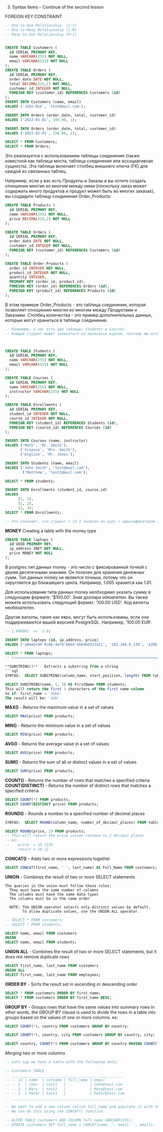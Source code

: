 3. Syntax items - Continue of the second lesson


FOREIGN KEY CONSTRAINT
<!-- ---------------------- -->
```sql
-- One-to-One Relationship  (1:1)
-- One-to-Many Relationship (1:M)
-- Many-to-One Relationship (M:1)


CREATE TABLE Customers (
  id SERIAL PRIMARY KEY,
  name VARCHAR(255) NOT NULL,
  email VARCHAR(255) NOT NULL
);
CREATE TABLE Orders (
  id SERIAL PRIMARY KEY,
  order_date DATE NOT NULL,
  total DECIMAL(10,2) NOT NULL,
  customer_id INTEGER NOT NULL,
  FOREIGN KEY (customer_id) REFERENCES Customers (id)
);
INSERT INTO Customers (name, email)
VALUES ('John Doe', 'test@mail.com');

INSERT INTO Orders (order_date, total, customer_id)
VALUES ('2022-01-01', 100.00, 1);

INSERT INTO Orders (order_date, total, customer_id)
VALUES ('2022-02-01', 150.00, 1);

SELECT * FROM Customers;
SELECT * FROM Orders;
```

<!-- [==============================================================================] -->
<!-- MANY TO MANY RELATIONSHIP -->
Это реализуется с использованием таблицы соединения (также известной как таблица моста, таблица соединения или ассоциативная сущность). Эта таблица включает столбец внешнего ключа (FK) для каждой из связанных таблиц.

Например, если у вас есть Продукты и Заказы и вы хотите создать отношение многие ко многим между ними (поскольку заказ может содержать много продуктов и продукт может быть во многих заказах), вы создадите таблицу соединения Order_Products:


```sql
CREATE TABLE Products (
  id SERIAL PRIMARY KEY,
  name VARCHAR(255) NOT NULL,
  price DECIMAL(10,2) NOT NULL
);

CREATE TABLE Orders (
  id SERIAL PRIMARY KEY,
  order_date DATE NOT NULL,
  customer_id INTEGER NOT NULL,
  FOREIGN KEY (customer_id) REFERENCES Customers (id)
);

CREATE TABLE Order_Products (
  order_id INTEGER NOT NULL,
  product_id INTEGER NOT NULL,
  quantity INTEGER,
  PRIMARY KEY (order_id, product_id),
  FOREIGN KEY (order_id) REFERENCES Orders (id),
  FOREIGN KEY (product_id) REFERENCES Products (id)
);
```
В этом примере Order_Products - это таблица соединения, которая позволяет отношению многие ко многим между Продуктами и Заказами. Столбец количества - это пример дополнительных данных, которые могут храниться в таблице соединения.

<!-- [==============================================================================] -->


```sql
-- Например, у нас есть две таблицы: Students и Courses.
-- Каждый студент может записаться на несколько курсов, поэтому мы хотим создать отношение между двумя таблицами, используя ограничение FOREIGN KEY.



CREATE TABLE Students (
  id SERIAL PRIMARY KEY,
  name VARCHAR(255) NOT NULL,
  email VARCHAR(255) NOT NULL
);

CREATE TABLE Courses (
  id SERIAL PRIMARY KEY,
  name VARCHAR(255) NOT NULL,
  instructor VARCHAR(255) NOT NULL
);

CREATE TABLE Enrollments (
  id SERIAL PRIMARY KEY,
  student_id INTEGER NOT NULL,
  course_id INTEGER NOT NULL,
  FOREIGN KEY (student_id) REFERENCES Students (id),
  FOREIGN KEY (course_id) REFERENCES Courses (id)
);

INSERT INTO Courses (name, instructor) 
VALUES ('Math', 'Mr. Smith'),
       ('Science', 'Mrs. Smith'),
       ('English', 'Mr. Jones');

INSERT INTO Students (name, email)
VALUES ('John Smith', 'test@mail.com'),
        ('Matthew', 'test2@mail.com');

SELECT * FROM students;

INSERT INTO Enrollments (student_id, course_id)
VALUES 
      (1, 1),
      (1, 2),
      (1, 3);
SELECT * FROM Enrollments;

-- Это означает, что студент с id 1 записан на курс с идентификатором 1
```

<!-- [==============================================================================] -->
**MONEY**
Creating a table with the money type
```sql
CREATE TABLE laptops (
  id UUID PRIMARY KEY,
  ip_address INET NOT NULL,
  price MONEY NOT NULL
);
```
В postgres тип данных money - это число с фиксированной точкой с двумя десятичными знаками. Он полезен для хранения денежных сумм. Тип данных money не является точным, потому что он округляется до ближайшего цента. Например, 1.005 хранится как 1.01.

Для использования типа данных money необходимо указать сумму в следующем формате: '$100.00'. Знак доллара обязателен. Вы также можете использовать следующий формат: '100.00 USD'. Код валюты необязателен.

Другие валюты, такие как евро, могут быть использованы, если они поддерживаются вашей версией PostgreSQL. Например, '100.00 EUR'.

```sql
-- 1.000001  =>  1.01

INSERT INTO laptops (id, ip_address, price)
VALUES ('a0eebc99-9c0b-4ef8-bb6d-6bb9bd312a11', '192.168.0.138', '$200');

SELECT * FROM laptops;
-- [==============================================================================] 

**SUBSTRING()** - Extracts a substring from a string
```sql
SYNTAX:  SELECT SUBSTRING(column_name, start_position, length) FROM table_name;

SELECT SUBSTRING(name, 1, 3) AS FirstName FROM students;
This will return the first 3 characters of the first name column
So if: first_name = 'John'
The result will be: 'Joh'
```
<!-- -------------------------------------------------------------------------------- -->
**MAX()** - Returns the maximum value in a set of values
```sql
SELECT MAX(price) FROM products;
```
<!-- -------------------------------------------------------------------------------- -->
**MIN()** - Returns the minimum value in a set of values
```sql
SELECT MIN(price) FROM products;
```
<!-- -------------------------------------------------------------------------------- -->
**AVG()** - Returns the average value in a set of values
```sql
SELECT AVG(price) FROM products;
```
<!-- -------------------------------------------------------------------------------- -->
**SUM()** - Returns the sum of all or distinct values in a set of values
```sql
SELECT SUM(price) FROM products;
```
<!-- -------------------------------------------------------------------------------- -->
**COUNT()** - Returns the number of rows that matches a specified criteria
**COUNT(DISTINCT)** - Returns the number of distinct rows that matches a specified criteria
```sql
SELECT COUNT(*) FROM products;
SELECT COUNT(DISTINCT price) FROM products;
```
<!-- -------------------------------------------------------------------------------- -->
**ROUND()** - Rounds a number to a specified number of decimal places
```sql
SYNTAX:  SELECT ROUND(column_name, number_of_decimal_places) FROM table_name;

SELECT ROUND(price, 2) FROM products;
-- This will return the price column rounded to 2 decimal places
-- ex:
--    price  = 10.1234
--    result = 10.12
```
<!-- -------------------------------------------------------------------------------- -->
**CONCAT()** - Adds two or more expressions together
```sql
SELECT CONCAT(first_name, ' ', last_name) AS Full_Name FROM customers;
```
<!-- -------------------------------------------------------------------------------- -->
**UNION**  - Combines the result of two or more SELECT statements

    The queries in the union must follow these rules:
      They must have the same number of columns
      The columns must have the same data types
      The columns must be in the same order
      
      NOTE: The UNION operator selects only distinct values by default. 
            To allow duplicate values, use the UNION ALL operator.
```sql
-- SELECT * FROM customers;
-- SELECT * FROM students;

SELECT name, email FROM customers
UNION
SELECT name, email FROM students;
```
<!-- -------------------------------------------------------------------------------- -->
**UNION ALL** - Combines the result of two or more SELECT statements, 
                but it does not remove duplicate rows
```sql
SELECT first_name, last_name FROM customers
UNION ALL
SELECT first_name, last_name FROM employees;
```
<!-- -------------------------------------------------------------------------------- -->
**ORDER BY**  - Sorts the result set in ascending or descending order
```sql
SELECT * FROM customers ORDER BY first_name;
SELECT * FROM customers ORDER BY first_name DESC;
```
<!-- -------------------------------------------------------------------------------- -->
**GROUP BY** - Groups rows that have the same values into summary rows
In other words, the GROUP BY clause is used to divide the rows in a table into groups based on the values of one or more columns. 
ex:
```sql
SELECT COUNT(*), country FROM customers GROUP BY country;

SELECT COUNT(*), country, city FROM customers GROUP BY country, city;

SELECT country, COUNT(*) FROM customers GROUP BY country HAVING COUNT(*) > 1;
```




<!-- -------------------------------------------------------------------------------- -->
*Merging two or more columns*

```sql
-- Lets say we have a table with the following data:

-- Customers TABLE
-- ___________________________________________________
-- -- id | name  | surname | full_name | email
-- -- 1  | John  | test1   |           | John@test.com
-- -- 2  | Mary  | test2   |           | Mary@test.com
-- -- 3  | Peter | test3   |           | Peter@test.com
-- ___________________________________________________

-- We want to add a new column called full_name and populate it with the first name and last name
-- We can do this using the CONCAT() function

-- ALTER TABLE customers ADD COLUMN full_name VARCHAR(255);
-- UPDATE customers SET full_name = CONCAT(name, ', email: ', email);
```

